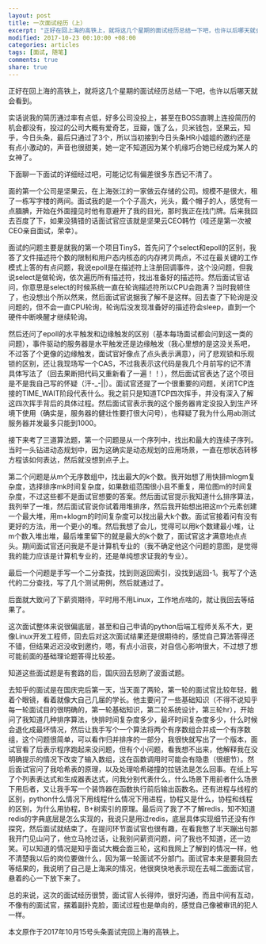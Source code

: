```yaml
---
layout: post
title: 一次面试经历（上）
excerpt: "正好在回上海的高铁上，就将这几个星期的面试经历总结一下吧，也许以后哪天就会看到。"
modified: 2017-10-23 00:10:00 +08:00
categories: articles
tags: [面试, 随笔]
comments: true
share: true
---
```


正好在回上海的高铁上，就将这几个星期的面试经历总结一下吧，也许以后哪天就会看到。

实话说我的简历通过率有点低，好多公司没投上，甚至在BOSS直聘上连投简历的机会都没有，投过的公司大概有爱奇艺，豆瓣，饿了么，贝米钱包，坚果云，知乎，今日头条，最后只通过了3个，所以当初接到今日头条HR小姐姐的邀约还是有点小激动的，声音也很甜美，她一定不知道因为某个机缘巧合她已经成为某人的女神了。

下面聊一下面试的详细经过吧，可能记忆有偏差很多东西记不清了。

面的第一个公司是坚果云，在上海张江的一家做云存储的公司。规模不是很大，租了一栋写字楼的两间。面试我的是一个个子高大，光头，戴个帽子的人，感觉有一点腼腆，开始在外面撞见时他有意避开了我的目光，那时我正在找门牌。后来我回去百度了下，如果没猜错的话面试官应该就是坚果云CEO韩竹（哇还是第一次被CEO亲自面试，荣幸）。

面试的问题主要是就我的第一个项目TinyS，首先问了个select和epoll的区别，我答了文件描述符个数的限制和用户态内核态的内存拷贝两点，不过在最关键的工作模式上答的有点问题，我说epoll是在描述符上注册回调事件，这个没问题，但我说select是做轮询，依次遍历所有描述符，找出准备好的描述符。然后面试官诘问，你意思是select的时候系统一直在轮询描述符所以CPU会跑满？当时我顿住了，也没想出个所以然来，然后面试官说据我了解不是这样。回去查了下轮询是没问题的，但不会一直CPU轮询，轮询后没发现准备好的描述符会sleep，直到一个硬件中断唤醒才继续轮询。

然后还问了epoll的水平触发和边缘触发的区别（基本每场面试都会问到这一类的问题），事件驱动的服务器是水平触发还是边缘触发（我心里想的是这没关系吧，不过答了个更像的边缘触发，面试官好像点了点头表示满意），问了悲观锁和乐观锁的区别，还让我现场写一个CAS，不过我表示这代码是我几个月前写的记不清具体写法了（回去果断把代码又重新看了一遍！！），然后面试官表达了这个项目是不是我自己写的怀疑（汗-_-||）。面试官还提了一个很重要的问题，关闭TCP连接的TIME_WAIT阶段代表什么。我之前只是知道TCP四次挥手，并没有深入了解这四次挥手背后的具体过程。然后面试官表示我的这个服务器肯定没投入到生产环境下使用（确实是，服务器的健壮性要打很大问号），也释疑了我为什么用ab测试服务器并发最多只能到1000。

接下来考了三道算法题，第一个问题是从一个序列中，找出和最大的连续子序列。当时一头钻进动态规划中，因为这确实是动态规划的应用场景，一直在想状态转移方程该如何表达，然后就没想到点子上。

第二个问题是从m个无序数组中，找出最大的k个数。我开始想了用快排mlogm复杂度，选择排序mk时间复杂度，如果数组范围很小且不重复，用位图m的时间复杂度，不过这些都不是面试官想要的答案。然后面试官提示我知道什么排序算法，我列举了一堆，然后面试官说你试着用堆排序，然后我开始想出把这m个元素创建一个最大堆，用m+klogm的时间复杂度可以找出最大k个数。面试官接着问有没有更好的方法，用一个更小的堆。然后我想了会儿，觉得可以用k个数建最小堆，让m个数入堆出堆，最后堆里留下的就是最大的k个数了，面试官这才满意地点点头。期间面试官还问我是不是计算机专业的（我不确定他这个问题的意图，是觉得我的能力应该是计算机专业的，还是单纯想求证我的专业）。

最后一个问题是手写一个二分查找，找到则返回索引，没找到返回-1。我写了个迭代的二分查找，写了几个测试用例，然后就通过了。

后面就大致问了下薪资期待，平时用不用Linux，工作地点啥的，就让我回去等结果了。

这次面试整体来说很偏底层，甚至和自己申请的python后端工程师关系不大，更像Linux开发工程师，回去后对这次面试结果还是很期待的，感觉自己算法答得还不错，但结果迟迟没收到邀约，嗯，有点小沮丧，对自信心影响很大，不过想了想可能前面的基础理论题答得比较差。

知道这些面试题是有套路的后，国庆回去怒刷了波面试题。

去知乎的面试是在国庆完后第一天，当天面了两轮，第一轮的面试官比较年轻，戴着个眼镜，看着就像大自己几届的学长。他主要问了一些基础知识（不得不说知乎每一轮面试目的很明确的，第一轮基础知识，第二轮系统设计，第三轮hr），开始问了我知道几种排序算法，快排时间复杂度多少，最坏时间复杂度多少，什么时候会退化成最坏情况，然后让我手写个一个算法将两个有序数组合并成一个有序数组，这个问题很简单，可以看作归并排序的一部分，我很快就写出了一个版本，面试官看了后表示程序跑起来没问题，但有个小问题，看我想不出来，他解释我在没明确提示的情况下改变了输入数组，这在函数调用时可能会有隐患（很细节）。然后面试官问了我哈希表的原理，以及处理哈希碰撞的拉链法是怎么回事。在纸上写了个列表表达式和生成器表达式，问我分别代表什么，什么场景下用前者什么场景下用后者，又让我手写一个装饰器在函数执行前后输出函数名。还有进程与线程的区别，python什么情况下用线程什么情况下用进程，协程又是什么，协程和线程的区别，为什么用协程，B+树索引的原理。最后问了我了不了解redis，知不知道redis的字典底层是怎么实现的，我说只是用过redis，底层具体实现细节还没有作探究，然后面试就结束了。在提问环节面试官也很有趣，在看我憋了半天蹦出句那我开门见山问了，他立马抢过话，让我别问薪资问题，问了我也不知道，还一边笑。可以知道的情况是知乎面试大概会面三轮，这和我网上了解到的情况一样，他不清楚我以后的岗位要做什么，因为第一轮面试不分部门。面试官本来是要我回去等结果的，我说明了自己是上海来的情况，他很爽快地表示现在去喊二面面试官，悬着的心一下放下来了。

总的来说，这次的面试经历很赞，面试官人长得帅，很好沟通，而且中间有互动，不像有的面试官，摆着副扑克脸，面试过程也是单向的，感觉自己像被审讯的犯人一样。

本文原作于2017年10月15号头条面试完回上海的高铁上。
